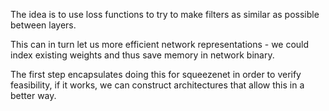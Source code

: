 The idea is to use loss functions to try to make filters as similar as possible between layers.

This can in turn let us more efficient network representations - we could index existing weights and thus save memory in network binary.

The first step encapsulates doing this for squeezenet in order to verify feasibility, if it works, we can construct architectures that allow this in a better way.